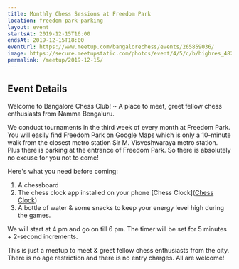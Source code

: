 ```yaml
---
title: Monthly Chess Sessions at Freedom Park
location: freedom-park-parking
layout: event
startsAt: 2019-12-15T16:00
endsAt: 2019-12-15T18:00
eventUrl: https://www.meetup.com/bangalorechess/events/265859036/
image: https://secure.meetupstatic.com/photos/event/4/5/c/b/highres_482177867.jpeg
permalink: /meetup/2019-12-15/
---
```

## Event Details
Welcome to Bangalore Chess Club! ~ A place to meet, greet fellow chess enthusiasts from Namma Bengaluru.

We conduct tournaments in the third week of every month at Freedom Park. You will easily find Freedom Park on Google Maps which is only a 10-minute walk from the closest metro station Sir M. Visveshwaraya metro station. Plus there is parking at the entrance of Freedom Park. So there is absolutely no excuse for you not to come!

Here's what you need before coming:
1. A chessboard
1. The chess clock app installed on your phone
[Chess Clock]([Chess Clock](https://play.google.com/store/apps/details?id=com.chess.clock))
1. A bottle of water & some snacks to keep your energy level high during the games.

We will start at 4 pm and go on till 6 pm. The timer will be set for 5 minutes + 2-second increments.

This is just a meetup to meet & greet fellow chess enthusiasts from the city. There is no age restriction and there is no entry charges. All are welcome!




